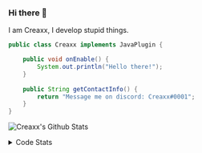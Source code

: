 ### Hi there 👋

I am Creaxx, I develop stupid things. 

```java
public class Creaxx implements JavaPlugin {

    public void onEnable() {
        System.out.println("Hello there!");
    }
    
    public String getContactInfo() {
        return "Message me on discord: Creaxx#0001";
    }
}
```

![Creaxx's Github Stats](https://github-readme-stats.vercel.app/api?username=CreaxxOG&show_icons=true&theme=dark&count_private=true)

<details>
  <summary>Code Stats</summary>

<!--START_SECTION:waka-->
![Code Time](http://img.shields.io/badge/Code%20Time-1%2C166%20hrs%2054%20mins-blue)

![Lines of code](https://img.shields.io/badge/From%20Hello%20World%20I%27ve%20Written-549.0%20thousand%20lines%20of%20code-blue)

**🐱 My GitHub Data** 

> 📦 66.3 kB Used in GitHub's Storage 
 > 
> 🏆 1,122 Contributions in the Year 2023
 > 
> 🚫 Not Opted to Hire
 > 
> 📜 4 Public Repositories 
 > 
> 🔑 2 Private Repositories 
 > 
**I'm an Early 🐤** 

```text
🌞 Morning                286 commits         ██░░░░░░░░░░░░░░░░░░░░░░░   07.34 % 
🌆 Daytime                1687 commits        ███████████░░░░░░░░░░░░░░   43.32 % 
🌃 Evening                1866 commits        ████████████░░░░░░░░░░░░░   47.92 % 
🌙 Night                  55 commits          ░░░░░░░░░░░░░░░░░░░░░░░░░   01.41 % 
```
📅 **I'm Most Productive on Saturday** 

```text
Monday                   468 commits         ███░░░░░░░░░░░░░░░░░░░░░░   12.02 % 
Tuesday                  493 commits         ███░░░░░░░░░░░░░░░░░░░░░░   12.66 % 
Wednesday                528 commits         ███░░░░░░░░░░░░░░░░░░░░░░   13.56 % 
Thursday                 625 commits         ████░░░░░░░░░░░░░░░░░░░░░   16.05 % 
Friday                   355 commits         ██░░░░░░░░░░░░░░░░░░░░░░░   09.12 % 
Saturday                 757 commits         █████░░░░░░░░░░░░░░░░░░░░   19.44 % 
Sunday                   668 commits         ████░░░░░░░░░░░░░░░░░░░░░   17.15 % 
```


📊 **This Week I Spent My Time On** 

```text
💬 Programming Languages: 
Java                     3 hrs 31 mins       ███████████████████████░░   90.99 % 
XML                      10 mins             █░░░░░░░░░░░░░░░░░░░░░░░░   04.65 % 
Kotlin                   4 mins              █░░░░░░░░░░░░░░░░░░░░░░░░   02.06 % 
CLASS                    3 mins              ░░░░░░░░░░░░░░░░░░░░░░░░░   01.53 % 
HTML                     0 secs              ░░░░░░░░░░░░░░░░░░░░░░░░░   00.40 % 

🔥 Editors: 
IntelliJ                 3 hrs 52 mins       █████████████████████████   100.00 % 
```

**I Mostly Code in Java** 

```text
Java                     56 repos            ████████████████████░░░░░   81.16 % 
Kotlin                   8 repos             ███░░░░░░░░░░░░░░░░░░░░░░   11.59 % 
CSS                      2 repos             █░░░░░░░░░░░░░░░░░░░░░░░░   02.90 % 
TypeScript               2 repos             █░░░░░░░░░░░░░░░░░░░░░░░░   02.90 % 
EJS                      1 repo              ░░░░░░░░░░░░░░░░░░░░░░░░░   01.45 % 
```




 Last Updated on 07/04/2023 18:22:39 UTC
<!--END_SECTION:waka-->
</details>
